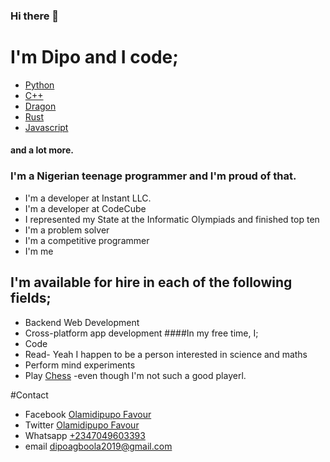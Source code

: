 ### Hi there 👋

<!--
**Olamidipupo-favour/Olamidipupo-favour** is a ✨ _special_ ✨ repository because its `README.md` (this file) appears on your GitHub profile.

Here are some ideas to get you started:

- 🔭 I’m currently working on ...
- 🌱 I’m currently learning ...
- 👯 I’m looking to collaborate on ...
- 🤔 I’m looking for help with ...
- 💬 Ask me about ...
- 📫 How to reach me: ...
- 😄 Pronouns: ...
- ⚡ Fun fact: ...
-->
# I'm Dipo and I code;
* [Python](https://python.org)
* [C++](https://isocpp.org)
* [Dragon](https://dragon-lang.org)
* [Rust](https://rust-lang.org)
* [Javascript](https://javascript.com)
#### and a lot more.
### I'm a Nigerian teenage programmer and I'm proud of that.
* I'm a developer at Instant LLC.
* I'm a developer at CodeCube
* I represented my State at the Informatic Olympiads and finished top ten
* I'm a problem solver
* I'm a competitive programmer
* I'm me
## I'm available for hire in each of the following fields;
* Backend Web Development
* Cross-platform app development
####In my free time, I;
* Code
* Read- Yeah I happen to be a person interested in science and maths
* Perform mind experiments
* Play [Chess](https://lichess.org/@/dipo12) -even though I'm not such a good playerl.

#Contact
* Facebook [Olamidipupo Favour](https://facebook.com/olamidipupo.favour)
* Twitter [Olamidipupo Favour](https://twitter.com/@dipo133)
* Whatsapp [+2347049603393](https://wa.me/2347049603393)
* email dipoagboola2019@gmail.com
